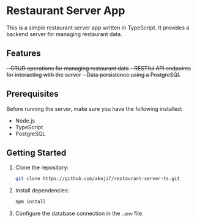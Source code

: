 # Restaurant Server App

This is a simple restaurant server app written in TypeScript. It provides a backend server for managing restaurant data.

## Features
~~- CRUD operations for managing restaurant data~~
~~- RESTful API endpoints for interacting with the server~~
~~- Data persistence using a PostgreSQL~~

## Prerequisites

Before running the server, make sure you have the following installed:

- Node.js
- TypeScript
- PostgreSQL

## Getting Started

1. Clone the repository:

    ```bash
    git clone https://github.com/akojif/restaurant-server-ts.git
    ```

2. Install dependencies:

    ```bash
    npm install
    ```

3. Configure the database connection in the `.env` file.